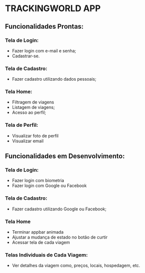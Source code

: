 # TRACKINGWORLD APP

## Funcionalidades Prontas:

### Tela de Login:
- Fazer login com e-mail e senha;
- Cadastrar-se.

### Tela de Cadastro:
- Fazer cadastro utilizando dados pessoais;

### Tela Home:
- Filtragem de viagens
- Listagem de viagens;
- Acesso ao perfil;

### Tela de Perfil:
- Visualizar foto de perfil
- Visualizar email

## Funcionalidades em Desenvolvimento:

### Tela de Login:
- Fazer login com biometria
- Fazer login com Google ou Facebook

### Tela de Cadastro:
- Fazer cadastro utilizando Google ou Facebook;

### Tela Home
- Terminar appbar animada
- Ajustar a mudança de estado no botão de curtir
- Acessar tela de cada viagem

### Telas Individuais de Cada Viagem:
- Ver detalhes da viagem como, preços, locais, hospedagem, etc.
